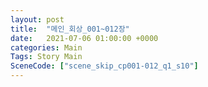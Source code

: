 ```yaml
---
layout: post
title:  "메인_회상_001~012장"
date:   2021-07-06 01:00:00 +0000
categories: Main
Tags: Story Main
SceneCode: ["scene_skip_cp001-012_q1_s10"]
---
```

